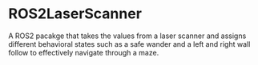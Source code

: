 # ROS2LaserScanner
A ROS2 pacakge that takes the values from a laser scanner and assigns different behavioral states such as a safe wander and a left and right wall follow to effectively navigate through a maze.
